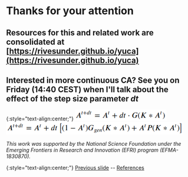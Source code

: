 # Thanks for your attention

## Resources for this and related work are consolidated at [https://rivesunder.github.io/yuca](https://rivesunder.github.io/yuca) 

## Interested in more continuous CA? See you on Friday (14:40 CEST) when I'll talk about the effect of the step size parameter _dt_ 

{:style="text-align:center;"}
![teaser figure showing Orbium and s613 CA](https://raw.githubusercontent.com/riveSunder/yuca/master/assets/equations/lenia.png)
![teaser figure showing Orbium and s613 CA](https://raw.githubusercontent.com/riveSunder/yuca/master/assets/equations/glaberish.png)

*This work was supported by the National Science Foundation under the Emerging Frontiers in Research and Innovation (EFRI) program (EFMA-1830870).*

{:style="text-align:center;"}
[Previous slide](https://rivesunder.github.io/yuca/g_slide_010) -- [References](https://rivesunder.github.io/yuca/g_ref.md)
